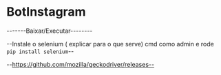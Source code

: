 # BotInstagram
-------Baixar/Executar--------

--Instale o selenium ( explicar para o que serve) cmd como admin e rode `pip install selenium`--


--https://github.com/mozilla/geckodriver/releases--
